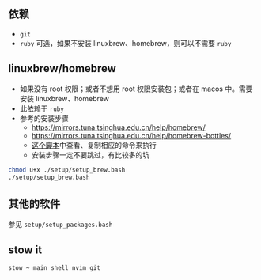 ## 依赖

- `git`
- `ruby` 可选，如果不安装 linuxbrew、homebrew，则可以不需要 `ruby`

## linuxbrew/homebrew

- 如果没有 root 权限；或者不想用 root 权限安装包；或者在 macos 中。需要安装 linuxbrew、homebrew
- 此依赖于 `ruby`
- 参考的安装步骤
  - <https://mirrors.tuna.tsinghua.edu.cn/help/homebrew/>
  - <https://mirrors.tuna.tsinghua.edu.cn/help/homebrew-bottles/>
  - [这个脚本](./setup/setup_brew.bash)中查看、复制相应的命令来执行
  - 安装步骤一定不要跳过，有比较多的坑

```bash
chmod u+x ./setup/setup_brew.bash
./setup/setup_brew.bash
```

## 其他的软件

参见 `setup/setup_packages.bash`

## stow it

```sh
stow ~ main shell nvim git
```
